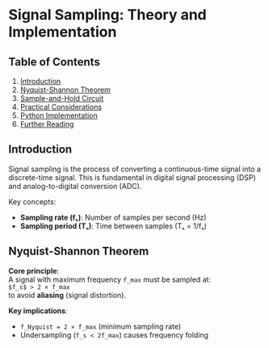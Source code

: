 # Signal Sampling: Theory and Implementation

## Table of Contents
1. [Introduction](#introduction)
2. [Nyquist-Shannon Theorem](#nyquist-shannon-theorem)
3. [Sample-and-Hold Circuit](#sample-and-hold-circuit)
4. [Practical Considerations](#practical-considerations)
5. [Python Implementation](#python-implementation)
6. [Further Reading](#further-reading)

## Introduction
Signal sampling is the process of converting a continuous-time signal into a discrete-time signal. This is fundamental in digital signal processing (DSP) and analog-to-digital conversion (ADC).

Key concepts:
- **Sampling rate (fₛ)**: Number of samples per second (Hz)
- **Sampling period (Tₛ)**: Time between samples (Tₛ = 1/fₛ)

## Nyquist-Shannon Theorem
**Core principle**:  
A signal with maximum frequency `f_max` must be sampled at:  
`$f_s$ > 2 × f_max`  
to avoid **aliasing** (signal distortion).

**Key implications**:
- `f_Nyquist = 2 × f_max` (minimum sampling rate)
- Undersampling (`f_s < 2f_max`) causes frequency folding
